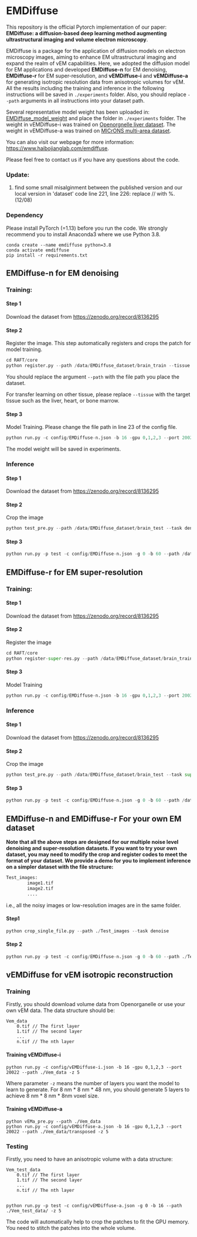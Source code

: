 # EMDiffuse

This repository is the official Pytorch implementation of our paper: **EMDiffuse: a diffusion-based deep learning method augmenting ultrastructural imaging and volume electron microscopy**.

EMDiffuse is a package for the application of diffusion models on electron microscopy images, aiming to enhance EM ultrastructural imaging and expand the realm of vEM capabilities. Here, we adopted the diffusion model for EM applications and developed **EMDiffuse-n** for EM denoising, **EMDiffuse-r** for EM super-resolution, and **vEMDiffuse-i** and **vEMDiffuse-a** for generating isotropic resolution data from anisotropic volumes for vEM. All the results including the training and inference in the following instructions will be saved in ``./experiments`` folder. Also, you should replace ``--path`` arguments in all instructions into your dataset path.

Several representative model weight has been uploaded in: [EMDiffuse_model_weight](https://connecthkuhk-my.sharepoint.com/:f:/g/personal/u3590540_connect_hku_hk/EtSvqrIyrNREim5dJfabx2ABMLNhwk2Z9EsJDD4w6mls8g?e=OdP4Vq) and place the folder in ``./experiments`` folder.  The weight in vEMDiffuse-i was trained on [Openorgnelle liver dataset](https://doi.org/10.25378/janelia.16913047.v1). The weight in vEMDiffuse-a was trained on [MICrONS multi-area dataset](https://www.microns-explorer.org/). 

You can also visit our webpage for more information: https://www.haibojianglab.com/emdiffuse. 

Please feel free to contact us if you have any questions about the code.

### Update:

1. find some small misalginment between the published version and our local version in 'dataset' code line 221, line 226: replace // with %.  (12/08)



### Dependency

Please install PyTorch (=1.13) before you run the code. We strongly recommend you to install Anaconda3 where we use Python 3.8.  

```
conda create --name emdiffuse python=3.8
conda activate emdiffuse
pip install -r requirements.txt
```



## EMDiffuse-n for EM denoising

### Training:
#### Step 1
Download the dataset from https://zenodo.org/record/8136295
#### Step 2
Register the image. This step automatically registers and crops the patch for model training. 

```python
cd RAFT/core
python register.py --path /data/EMDiffuse_dataset/brain_train --tissue brain
```

You should replace the argument  `--path` with the file path you place the dataset. 

For transfer learning on other tissue, please replace ``--tissue`` with the target tissue such as the liver, heart, or bone marrow. 

#### Step 3

Model Training. Please change the file path in line 23 of the config file. 

```python
python run.py -c config/EMDiffuse-n.json -b 16 -gpu 0,1,2,3 --port 20022 --path /data/EMDiffuse_dataset/brain_train/denoise/train_wf
```

The model weight will be saved in experiments.

### Inference

#### Step 1

Download the dataset from https://zenodo.org/record/8136295

#### Step 2

Crop the image

```python
python test_pre.py --path /data/EMDiffuse_dataset/brain_test --task denoise
```

#### Step 3

```python
python run.py -p test -c config/EMDiffuse-n.json -g 0 -b 60 --path /data/EMDiffuse_dataset/brain_test/denoise_test_crop_patches
```



## EMDiffuse-r for EM super-resolution

### Training:

#### Step 1

Download the dataset from https://zenodo.org/record/8136295

#### Step 2

Register the image

```python
cd RAFT/core
python register-super-res.py --path /data/EMDiffuse_dataset/brain_train
```

#### Step 3

Model Training

```python
python run.py -c config/EMDiffuse-n.json -b 16 -gpu 0,1,2,3 --port 20022 --path /data/EMDiffuse_dataset/brain_train/zoom/train_wf
```

### Inference

#### Step 1

Download the dataset from https://zenodo.org/record/8136295

#### Step 2

Crop the image

```python
python test_pre.py --path /data/EMDiffuse_dataset/brain_test --task super
```

#### Step 3

```python
python run.py -p test -c config/EMDiffuse-n.json -g 0 -b 60 --path /data/EMDiffuse_dataset/brain_test/super_test_crop_patches
```

## EMDiffuse-n and EMDiffuse-r For your own EM dataset

**Note that all the above steps are designed for our multiple noise level denoising and super-resolution datasets. If you want to try your own dataset, you may need to modify the crop and register codes to meet the format of your dataset. We provide a demo for you to implement inference on a simpler dataset with the file structure:**

```bash
Test_images:
		image1.tif
		image2.tif
		....
```

i.e., all the noisy images or low-resolution images are in the same folder.

#### Step1

```python
python crop_single_file.py --path ./Test_images --task denoise 
```

#### Step 2

```python
python run.py -p test -c config/EMDiffuse-n.json -g 0 -b 60 --path ./Test_images/denoise_test_crop_patches
```

## vEMDiffuse for vEM isotropic reconstruction

### Training

Firstly, you should download volume data from Openorganelle or use your own vEM data. The data structure should be: 

```
Vem_data
	0.tif // The first layer
	1.tif // The second layer
	...
	n.tif // The nth layer
```

#### Training vEMDiffuse-i

```
python run.py -c config/vEMDiffuse-i.json -b 16 -gpu 0,1,2,3 --port 20022 --path ./Vem_data -z 5
```

Where parameter ``-z`` means the number of layers you want the model to learn to generate. For 8 nm * 8 nm * 48 nm, you should generate 5 layers to achieve 8 nm * 8 nm * 8nm voxel size.

####  Training vEMDiffuse-a

 ```
 python vEMa_pre.py --path ./Vem_data
 python run.py -c config/vEMDiffuse-a.json -b 16 -gpu 0,1,2,3 --port 20022 --path ./Vem_data/transposed -z 5
 ```

### Testing 

Firstly, you need to have an anisotropic volume with a data structure: 

```
Vem_test_data
	0.tif // The first layer
	1.tif // The second layer
	...
	n.tif // The nth layer
	
```

```
python run.py -p test -c config/vEMDiffuse-a.json -g 0 -b 16 --path ./Vem_test_data/ -z 5
```

The code will automatically help to crop the patches to fit the GPU memory. You need to stitch the patches into the whole volume. 
